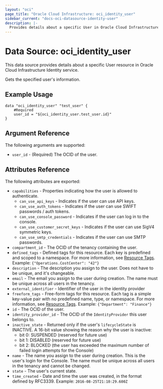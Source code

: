 ```yaml
---
layout: "oci"
page_title: "Oracle Cloud Infrastructure: oci_identity_user"
sidebar_current: "docs-oci-datasource-identity-user"
description: |-
  Provides details about a specific User in Oracle Cloud Infrastructure Identity service
---
```


# Data Source: oci_identity_user
This data source provides details about a specific User resource in Oracle Cloud Infrastructure Identity service.

Gets the specified user's information.

## Example Usage

```hcl
data "oci_identity_user" "test_user" {
	#Required
	user_id = "${oci_identity_user.test_user.id}"
}
```

## Argument Reference

The following arguments are supported:

* `user_id` - (Required) The OCID of the user.


## Attributes Reference

The following attributes are exported:

* `capabilities` - Properties indicating how the user is allowed to authenticate.
	* `can_use_api_keys` - Indicates if the user can use API keys.
	* `can_use_auth_tokens` - Indicates if the user can use SWIFT passwords / auth tokens.
	* `can_use_console_password` - Indicates if the user can log in to the console.
	* `can_use_customer_secret_keys` - Indicates if the user can use SigV4 symmetric keys.
	* `can_use_smtp_credentials` - Indicates if the user can use SMTP passwords.
* `compartment_id` - The OCID of the tenancy containing the user.
* `defined_tags` - Defined tags for this resource. Each key is predefined and scoped to a namespace. For more information, see [Resource Tags](https://docs.cloud.oracle.com/iaas/Content/General/Concepts/resourcetags.htm). Example: `{"Operations.CostCenter": "42"}` 
* `description` - The description you assign to the user. Does not have to be unique, and it's changeable.
* `email` - The email you assign to the user during creation. The name must be unique across all users in the tenancy. 
* `external_identifier` - Identifier of the user in the identity provider
* `freeform_tags` - Free-form tags for this resource. Each tag is a simple key-value pair with no predefined name, type, or namespace. For more information, see [Resource Tags](https://docs.cloud.oracle.com/iaas/Content/General/Concepts/resourcetags.htm). Example: `{"Department": "Finance"}` 
* `id` - The OCID of the user.
* `identity_provider_id` - The OCID of the `IdentityProvider` this user belongs to.
* `inactive_state` - Returned only if the user's `lifecycleState` is INACTIVE. A 16-bit value showing the reason why the user is inactive:
	* bit 0: SUSPENDED (reserved for future use)
	* bit 1: DISABLED (reserved for future use)
	* bit 2: BLOCKED (the user has exceeded the maximum number of failed login attempts for the Console) 
* `name` - The name you assign to the user during creation. This is the user's login for the Console. The name must be unique across all users in the tenancy and cannot be changed. 
* `state` - The user's current state.
* `time_created` - Date and time the user was created, in the format defined by RFC3339.  Example: `2016-08-25T21:10:29.600Z` 

